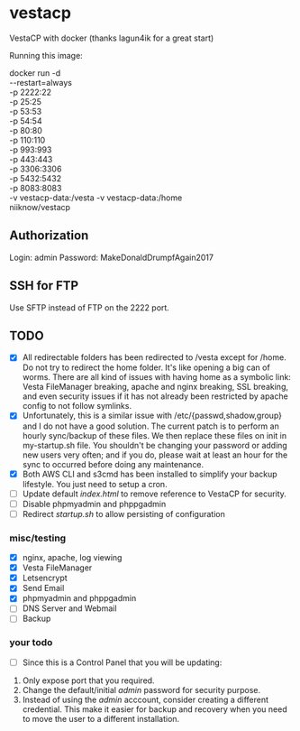 # vestacp
VestaCP with docker (thanks lagun4ik for a great start)

Running this image:

docker run -d \
  --restart=always \
  -p 2222:22 \
  -p 25:25 \
  -p 53:53 \
  -p 54:54 \
  -p 80:80 \
  -p 110:110 \
  -p 993:993 \
  -p 443:443 \
  -p 3306:3306 \
  -p 5432:5432 \
  -p 8083:8083 \
  -v vestacp-data:/vesta -v vestacp-data:/home \
  niiknow/vestacp

## Authorization

Login: admin Password: MakeDonaldDrumpfAgain2017

## SSH for FTP

Use SFTP instead of FTP on the 2222 port.

## TODO
- [x] All redirectable folders has been redirected to /vesta except for /home.  Do not try to redirect the home folder.  It's like opening a big can of worms.  There are all kind of issues with having home as a symbolic link: Vesta FileManager breaking, apache and nginx breaking, SSL breaking, and even security issues if it has not already been restricted by apache config to not follow symlinks.
- [x] Unfortunately, this is a similar issue with /etc/{passwd,shadow,group} and I do not have a good solution.  The current patch is to perform an hourly sync/backup of these files.  We then replace these files on init in my-startup.sh file.  You shouldn't be changing your password or adding new users very often; and if you do, please wait at least an hour for the sync to occurred before doing any maintenance.
- [x] Both AWS CLI and s3cmd has been installed to simplify your backup lifestyle.  You just need to setup a cron.
- [ ] Update default *index.html* to remove reference to VestaCP for security.
- [ ] Disable phpmyadmin and phppgadmin
- [ ] Redirect *startup.sh* to allow persisting of configuration

### misc/testing
- [x] nginx, apache, log viewing
- [x] Vesta FileManager
- [x] Letsencrypt
- [x] Send Email 
- [x] phpmyadmin and phppgadmin 
- [ ] DNS Server and Webmail
- [ ] Backup

### your todo
- [ ] Since this is a Control Panel that you will be updating:

1. Only expose port that you required.
2. Change the default/initial *admin* password for security purpose.
3. Instead of using the *admin* acccount, consider creating a different credential.  This make it easier for backup and recovery when you need to move the user to a different installation.

